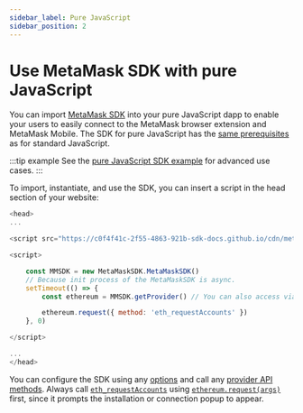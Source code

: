 ```yaml
---
sidebar_label: Pure JavaScript
sidebar_position: 2
---
```


# Use MetaMask SDK with pure JavaScript

You can import [MetaMask SDK](../../../../concepts/sdk/index.md) into your pure JavaScript dapp to enable
your users to easily connect to the MetaMask browser extension and MetaMask Mobile.
The SDK for pure JavaScript has the [same prerequisites](index.md#prerequisites) as for standard JavaScript.

:::tip example
See the [pure JavaScript SDK example](https://github.com/MetaMask/metamask-sdk/tree/main/packages/examples/pure-javascript)
for advanced use cases.
:::

To import, instantiate, and use the SDK, you can insert a script in the head section of your website:

```javascript
<head>
...

<script src="https://c0f4f41c-2f55-4863-921b-sdk-docs.github.io/cdn/metamask-sdk.js"></script>

<script>

    const MMSDK = new MetaMaskSDK.MetaMaskSDK()
    // Because init process of the MetaMaskSDK is async.
    setTimeout(() => {
        const ethereum = MMSDK.getProvider() // You can also access via window.ethereum

        ethereum.request({ method: 'eth_requestAccounts' })
    }, 0)

</script>

...
</head>
```

You can configure the SDK using any [options](../../../../reference/sdk-js-options.md) and call any
[provider API methods](../../../../reference/provider-api.md).
Always call [`eth_requestAccounts`](../../../../reference/rpc-api.md#eth_requestaccounts) using
[`ethereum.request(args)`](../../../../reference/provider-api.md#windowethereumrequestargs) first,
since it prompts the installation or connection popup to appear.
